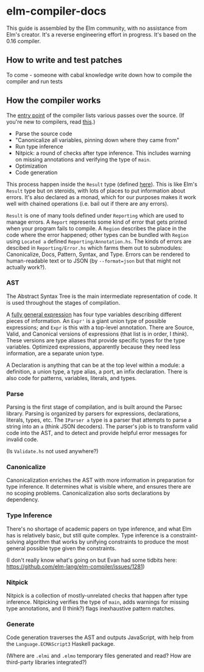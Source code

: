 # elm-compiler-docs
This guide is assembled by the Elm community, with no assistance from Elm's creator. It's a reverse engineering effort in progress. It's based on the 0.16 compiler.

## How to write and test patches
To come - someone with cabal knowledge write down how to compile the compiler and run tests

## How the compiler works
The [entry point](https://github.com/elm-lang/elm-compiler/blob/0.16/src/Compile.hs) of the compiler lists various passes over the source. (If you're new to compilers, read [this](https://github.com/thejameskyle/the-super-tiny-compiler).)

* Parse the source code
* "Canonicalize all variables, pinning down where they came from"
* Run type inference
* Nitpick: a round of checks after type inference. This includes warning on missing annotations and verifying the type of `main`.
* Optimization
* Code generation

This process happen inside the `Result` type (defined [here](https://github.com/elm-lang/elm-compiler/blob/0.16/src/Reporting/Result.hs)). This is like Elm's `Result` type but on steroids, with lots of places to put information about errors. It's also declared as a monad, which for our purposes makes it work well with chained operations (i.e. bail out if there are any errors).

`Result` is one of many tools defined under `Reporting` which are used to manage errors. A `Report` represents some kind of error that gets printed when your program fails to compile. A `Region` describes the place in the code where the error happened; other types can be bundled with `Region` using `Located a` defined `Reporting/Annotation.hs`. The kinds of errors are descibed in `Reporting/Error.hs` which farms them out to submodules: Canonicalize, Docs, Pattern, Syntax, and Type. Errors can be rendered to human-readable text or to JSON (by `--format=json` but that might not actually work?).

### AST
The Abstract Syntax Tree is the main intermediate representation of code. It is used throughout the stages of compilation.

A [fully general expression](https://github.com/elm-lang/elm-compiler/blob/0.16/src/AST/Expression/General.hs) has four type variables describing different pieces of information. An `Expr'` is a giant union type of possible expressions; and `Expr` is this with a top-level annotation. There are Source, Valid, and Canonical versions of expressions (that list is in order, I *think*). These versions are type aliases that provide specific types for the type variables. Optimized expressions, apparently because they need less information, are a separate union type.

A Declaration is anything that can be at the top level within a module: a definition, a union type, a type alias, a port, an infix declaration. There is also code for patterns, variables, literals, and types.

### Parse
Parsing is the first stage of compilation, and is built around the Parsec library. Parsing is organized by parsers for expressions, declarations, literals, types, etc. The `IParser a` type is a parser that attempts to parse a string into an `a` (think JSON decoders). The parser's job is to transform valid code into the AST, and to detect and provide helpful error messages for invalid code.

(Is `Validate.hs` not used anywhere?)

### Canonicalize
Canonicalization enriches the AST with more information in preparation for type inference. It determines what is visible where, and ensures there are no scoping problems. Canonicalization also sorts declarations by dependency.

### Type Inference
There's no shortage of academic papers on type inference, and what Elm has is relatively basic, but still quite complex. Type inference is a constraint-solving algorithm that works by unifying constraints to produce the most general possible type given the constraints.

(I don't really know what's going on but Evan had some tidbits here: https://github.com/elm-lang/elm-compiler/issues/1281)

### Nitpick
Nitpick is a collection of mostly-unrelated checks that happen after type inference. Nitpicking verifies the type of `main`, adds warnings for missing type annotations, and (I think?) flags inexhaustive pattern matches.

### Generate
Code generation traverses the AST and outputs JavaScript, with help from the `Language.ECMAScript3` Haskell package.

(Where are `.elmi` and `.elmo` temporary files generated and read? How are third-party libraries integrated?)

